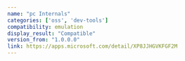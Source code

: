 ```yaml
---
name: "pc Internals"
categories: ['oss', 'dev-tools']
compatibility: emulation
display_result: "Compatible"
version_from: "1.0.0.0"
link: https://apps.microsoft.com/detail/XP8JJHGVKFGF2M
---
```

